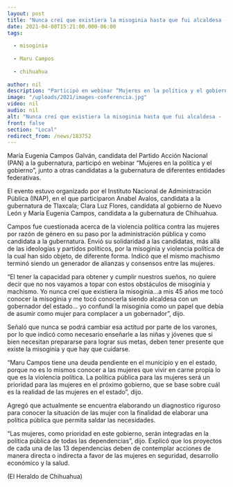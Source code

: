 ```yaml
---
layout: post
title: "Nunca creí que existiera la misoginia hasta que fui alcaldesa -  Maru Campos"
date: 2021-04-08T15:21:00.000-06:00
tags:
  
  - misoginia
  
  - Maru Campos
  
  - chihuahua
  
author: nil
description: "Participó en webinar “Mujeres en la política y el gobierno”, junto a otras candidatas a la gubernatura de otros estados"
image: "/uploads/2021/images-conferencia.jpg"
video: nil
audio: nil
alt: "Nunca creí que existiera la misoginia hasta que fui alcaldesa -  Maru Campos"
front: false
section: "Local"
redirect_from: /news/183752
---
```


María Eugenia Campos Galván, candidata del Partido Acción Nacional (PAN) a la gubernatura, participó en webinar “Mujeres en la política y el gobierno”, junto a otras candidatas a la gubernatura de diferentes entidades federativas.

El evento estuvo organizado por el Instituto Nacional de Administración Pública (INAP), en el que participaron Anabel Avalos, candidata a la gubernatura de Tlaxcala; Clara Luz Flores, candidata al gobierno de Nuevo León y María Eugenia Campos, candidata a la gubernatura de Chihuahua.

Campos fue cuestionada acerca de la violencia política contra las mujeres por razón de género en su paso por la administración pública y como candidata a la gubernatura. Envió su solidaridad a las candidatas, más allá de las ideologías y partidos políticos, por la misoginia y violencia política de la cual han sido objeto, de diferente forma. Indicó que el mismo machismo terminó siendo un generador de alianzas y consensos entre las mujeres.

“El tener la capacidad para obtener y cumplir nuestros sueños, no quiere decir que no nos vayamos a topar con estos obstáculos de misoginia y machismo. Yo nunca creí que existiera la misoginia...a mis 45 años me tocó conocer la misoginia y me tocó conocerla siendo alcaldesa con un gobernador del estado… yo confundí la misoginia como un papel que debía de asumir como mujer para complacer a un gobernador”, dijo.

Señaló que nunca se podrá cambiar esa actitud por parte de los varones, por lo que indicó como necesario enseñarle a las niñas y jóvenes que si bien necesitan prepararse para lograr sus metas, deben tener presente que existe la misoginia y que hay que cuidarse.

“Maru Campos tiene una deuda pendiente en el municipio y en el estado, porque no es lo mismos conocer a las mujeres que vivir en carne propia lo que es la violencia política. La política pública para las mujeres será un prioridad para las mujeres en el próximo gobierno, que se base sobre cuál es la realidad de las mujeres en el estado”, dijo.

Agregó que actualmente se encuentra elaborando un diagnostico riguroso para conocer la situación de las mujer con la finalidad de elaborar una política pública que permita saldar las necesidades.

“Las mujeres, como prioridad en este gobierno, serán integradas en la política pública de todas las dependencias”, dijo. Explicó que los proyectos de cada una de las 13 dependencias deben de contemplar acciones de manera directa o indirecta a favor de las mujeres en seguridad, desarrollo económico y la salud.

(El Heraldo de Chihuahua)
